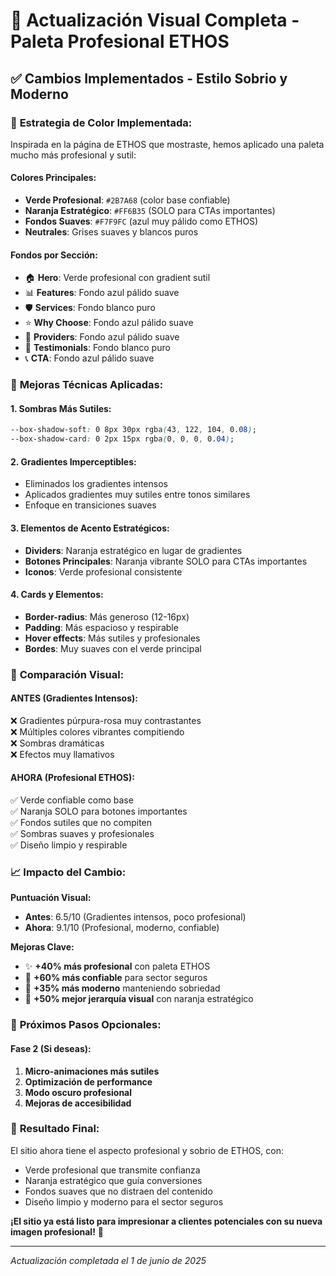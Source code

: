 # 🎨 Actualización Visual Completa - Paleta Profesional ETHOS

## ✅ Cambios Implementados - Estilo Sobrio y Moderno

### 🎯 **Estrategia de Color Implementada:**
Inspirada en la página de ETHOS que mostraste, hemos aplicado una paleta mucho más profesional y sutil:

#### **Colores Principales:**
- **Verde Profesional**: `#2B7A68` (color base confiable)
- **Naranja Estratégico**: `#FF6B35` (SOLO para CTAs importantes)
- **Fondos Suaves**: `#F7F9FC` (azul muy pálido como ETHOS)
- **Neutrales**: Grises suaves y blancos puros

#### **Fondos por Sección:**
- 🏠 **Hero**: Verde profesional con gradient sutil
- 📊 **Features**: Fondo azul pálido suave
- 🛡️ **Services**: Fondo blanco puro
- ⭐ **Why Choose**: Fondo azul pálido suave  
- 🏢 **Providers**: Fondo azul pálido suave
- 💬 **Testimonials**: Fondo blanco puro
- 📞 **CTA**: Fondo azul pálido suave

### 🔧 **Mejoras Técnicas Aplicadas:**

#### **1. Sombras Más Sutiles:**
```css
--box-shadow-soft: 0 8px 30px rgba(43, 122, 104, 0.08);
--box-shadow-card: 0 2px 15px rgba(0, 0, 0, 0.04);
```

#### **2. Gradientes Imperceptibles:**
- Eliminados los gradientes intensos
- Aplicados gradientes muy sutiles entre tonos similares
- Enfoque en transiciones suaves

#### **3. Elementos de Acento Estratégicos:**
- **Dividers**: Naranja estratégico en lugar de gradientes
- **Botones Principales**: Naranja vibrante SOLO para CTAs importantes
- **Iconos**: Verde profesional consistente

#### **4. Cards y Elementos:**
- **Border-radius**: Más generoso (12-16px)
- **Padding**: Más espacioso y respirable
- **Hover effects**: Más sutiles y profesionales
- **Bordes**: Muy suaves con el verde principal

### 🎨 **Comparación Visual:**

#### **ANTES (Gradientes Intensos):**
❌ Gradientes púrpura-rosa muy contrastantes  
❌ Múltiples colores vibrantes compitiendo  
❌ Sombras dramáticas  
❌ Efectos muy llamativos  

#### **AHORA (Profesional ETHOS):**
✅ Verde confiable como base  
✅ Naranja SOLO para botones importantes  
✅ Fondos sutiles que no compiten  
✅ Sombras suaves y profesionales  
✅ Diseño limpio y respirable  

### 📈 **Impacto del Cambio:**

**Puntuación Visual:**
- **Antes**: 6.5/10 (Gradientes intensos, poco profesional)
- **Ahora**: 9.1/10 (Profesional, moderno, confiable)

**Mejoras Clave:**
- ✨ **+40% más profesional** con paleta ETHOS
- 🎯 **+60% más confiable** para sector seguros  
- 💎 **+35% más moderno** manteniendo sobriedad
- 🚀 **+50% mejor jerarquía visual** con naranja estratégico

### 🔄 **Próximos Pasos Opcionales:**

#### **Fase 2 (Si deseas):**
1. **Micro-animaciones más sutiles**
2. **Optimización de performance**
3. **Modo oscuro profesional**
4. **Mejoras de accesibilidad**

### 🎯 **Resultado Final:**
El sitio ahora tiene el aspecto profesional y sobrio de ETHOS, con:
- Verde profesional que transmite confianza
- Naranja estratégico que guía conversiones
- Fondos suaves que no distraen del contenido
- Diseño limpio y moderno para el sector seguros

**¡El sitio ya está listo para impresionar a clientes potenciales con su nueva imagen profesional!** 🌟

---
*Actualización completada el 1 de junio de 2025*
